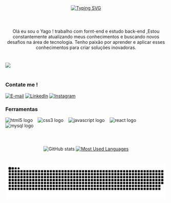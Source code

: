 <div align="center">
  <a href="https://git.io/typing-svg">
    <img src="https://readme-typing-svg.demolab.com?font=Fira+Code&weight=500&size=22&pause=1000&color=3CB371&center=true&vCenter=true&random=false&width=524&lines=+Hello+World!+" alt="Typing SVG">
  </a>
</div>

<img align="center" alt="" src="./src/header-gif.gif">

#

<p align="center"> Olá eu sou o Yago ! trabalho com fornt-end e estudo back-end ,Estou constantemente atualizando meus conhecimentos e buscando novos desafios na área de tecnologia. Tenho paixão por aprender e aplicar esses conhecimentos para criar soluções inovadoras.
  
#

<img src="https://user-images.githubusercontent.com/74038190/212284158-e840e285-664b-44d7-b79b-e264b5e54825.gif" width="400">
<br><br>


<h3 align="left">Contate me !</h3>

[![E-mail](https://img.shields.io/badge/-Email-000?style=for-the-badge&logo=microsoft-outlook&logoColor=#FFFFFF&color:FFF)](mailto:yago.nunes.lima@hotmail.com)
[![LinkedIn](https://img.shields.io/badge/-LinkedIn-000?style=for-the-badge&logo=linkedin&logoColor=&color:FFF)](https://www.linkedin.com/in//)
[![Instagram](https://img.shields.io/badge/-Instagram-000?style=for-the-badge&logo=instagram&logoColor=#FFFFFF&color:FFF)](https://www.instagram.com//)


<h3 align="left">Ferramentas</h3>

<div align="left">
  <img src="https://cdn.jsdelivr.net/gh/devicons/devicon/icons/html5/html5-original.svg" height="25" alt="html5 logo"  />
  <img width="8" />
  <img src="https://cdn.jsdelivr.net/gh/devicons/devicon/icons/css3/css3-original.svg" height="25" alt="css3 logo"  />
  <img width="8" />
  <img src="https://cdn.jsdelivr.net/gh/devicons/devicon/icons/javascript/javascript-plain.svg" height="25" alt="javascript logo"  />
  <img width="8" />
  <img src="https://cdn.jsdelivr.net/gh/devicons/devicon/icons/react/react-original.svg" height="25" alt="react logo"  />
  <img width="8" />
  <img src="https://cdn.jsdelivr.net/gh/devicons/devicon/icons/mysql/mysql-original.svg" height="25" alt="mysql logo"  />
  <img width="8" />

#

<div style="text-align: center;" align="center">
  <br>
  <img src="https://github-readme-stats-git-masterrstaa-rickstaa.vercel.app/api?username=yagoweb&hide_title=true&show_icons=true&include_all_commits=false&count_private=true&line_height=25&hide=issues&bg_color=000&title_color=3CB371&text_color=FFF&border_radius=3&border_color=3CB371&icon_color=3CB371&theme=jolly" alt="GitHub stats">

  <a href="https://github.com/yagoweb/github-readme-stats">
    <img src="https://github-readme-stats-git-masterrstaa-rickstaa.vercel.app/api/top-langs/?username=yagoweb&line_height=10&card_width=290&layout=compact&hide_title=false&count_private=true&langs_count=4&show_icons=true&title_color=FFFFFF&hide=html,css&bg_color=000&text_color=3CB371&border_radius=3&border_color=3CB371&count_private=true" alt="Most Used Languages">
  </a>
</div>


#

<picture align="center">
  <source media="(prefers-color-scheme: dark)" srcset="https://raw.githubusercontent.com/mari4souza/mari4souza/output/github-contribution-grid-snake-dark.svg">
  <source media="(prefers-color-scheme: light)" srcset="https://raw.githubusercontent.com/mari4souza/mari4souza/output/github-contribution-grid-snake-dark.svg">
  <img align="center" alt="github contribution grid snake animation" src="https://raw.githubusercontent.com/mari4souza/mari4souza/output/github-contribution-grid-snake.svg">
</picture>
